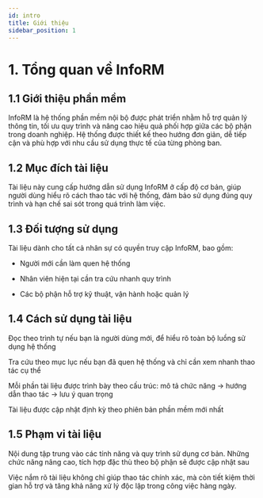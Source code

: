 ```yaml
---
id: intro
title: Giới thiệu
sidebar_position: 1
---
```


# 1. Tổng quan về InfoRM
## 1.1 Giới thiệu phần mềm
InfoRM là hệ thống phần mềm nội bộ được phát triển nhằm hỗ trợ quản lý thông tin, tối ưu quy trình và nâng cao hiệu quả phối hợp giữa các bộ phận trong doanh nghiệp. Hệ thống được thiết kế theo hướng đơn giản, dễ tiếp cận và phù hợp với nhu cầu sử dụng thực tế của từng phòng ban.

## 1.2 Mục đích tài liệu
Tài liệu này cung cấp hướng dẫn sử dụng InfoRM ở cấp độ cơ bản, giúp người dùng hiểu rõ cách thao tác với hệ thống, đảm bảo sử dụng đúng quy trình và hạn chế sai sót trong quá trình làm việc.

## 1.3 Đối tượng sử dụng
Tài liệu dành cho tất cả nhân sự có quyền truy cập InfoRM, bao gồm:

- Người mới cần làm quen hệ thống

- Nhân viên hiện tại cần tra cứu nhanh quy trình

- Các bộ phận hỗ trợ kỹ thuật, vận hành hoặc quản lý

## 1.4 Cách sử dụng tài liệu
Đọc theo trình tự nếu bạn là người dùng mới, để hiểu rõ toàn bộ luồng sử dụng hệ thống

Tra cứu theo mục lục nếu bạn đã quen hệ thống và chỉ cần xem nhanh thao tác cụ thể

Mỗi phần tài liệu được trình bày theo cấu trúc: mô tả chức năng → hướng dẫn thao tác → lưu ý quan trọng

Tài liệu được cập nhật định kỳ theo phiên bản phần mềm mới nhất

## 1.5 Phạm vi tài liệu
Nội dung tập trung vào các tính năng và quy trình sử dụng cơ bản. Những chức năng nâng cao, tích hợp đặc thù theo bộ phận sẽ được cập nhật sau

Việc nắm rõ tài liệu không chỉ giúp thao tác chính xác, mà còn tiết kiệm thời gian hỗ trợ và tăng khả năng xử lý độc lập trong công việc hàng ngày.

